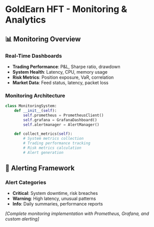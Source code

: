 # GoldEarn HFT - Monitoring & Analytics

## 📊 **Monitoring Overview**

### **Real-Time Dashboards**
- **Trading Performance**: P&L, Sharpe ratio, drawdown
- **System Health**: Latency, CPU, memory usage  
- **Risk Metrics**: Position exposure, VaR, correlation
- **Market Data**: Feed status, latency, packet loss

### **Monitoring Architecture**

```python
class MonitoringSystem:
    def __init__(self):
        self.prometheus = PrometheusClient()
        self.grafana = GrafanaDashboard()
        self.alertmanager = AlertManager()
        
    def collect_metrics(self):
        # System metrics collection
        # Trading performance tracking
        # Risk metrics calculation
        # Alert generation
```

## 🚨 **Alerting Framework**

### **Alert Categories**
- **Critical**: System downtime, risk breaches
- **Warning**: High latency, unusual patterns
- **Info**: Daily summaries, performance reports

*[Complete monitoring implementation with Prometheus, Grafana, and custom alerting]*
